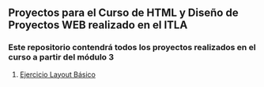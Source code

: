 ## Proyectos para el Curso de HTML y Diseño de Proyectos WEB realizado en el ITLA

### Este repositorio contendrá todos los proyectos realizados en el curso a partir del módulo 3

1. [Ejercicio Layout Básico](./Ejercicio%20Layout%20Básico/index.html)
